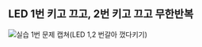 ## LED 1번 키고 끄고, 2번 키고 끄고 무한반복  


![실습 1번 문제 캡쳐(LED 1,2 번갈아 껐다키기)](https://user-images.githubusercontent.com/61939286/162890879-4d2866a9-2695-4081-8924-1caa8c900c48.png)
